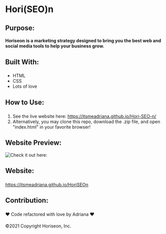 # Hori(SEO)n
## Purpose:

#### Horiseon is a marketing strategy designed to bring you the best web and social media tools to help your business grow.

## Built With:

### 
- HTML
- CSS
- Lots of love

## How to Use:

###

1. See the live website here: https://itsmeadriana.github.io/Hori-SEO-n/
2. Alternatively, you may clone this repo, download the .zip file, and open "index.html" in your favorite browser!

## Website Preview:

![Check it out here:](https://github.com/itsmeadriana/Hori-SEO-n/blob/11ff178591e4cbd441e7ff26cfaf37ddc87787f1/Horiseon/Horiseon/Develop/assets/images/Horiseon%20Website%20Screenshot.png)

## Website:

###

https://itsmeadriana.github.io/HoriSEOn

## Contribution:
###
❤️ Code refactored with love by Adriana ❤️
####
©️2021 Copyright Horiseon, Inc.
